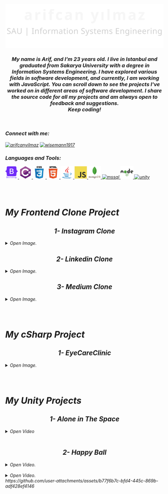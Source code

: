 <p align="center">
  <picture>
    <img src="Untitled (1).svg" alt="arifcan yılmaz" />
  </picture>
</p>

<h3 align="center"><i> My name is Arif, and I’m 23 years old. I live in Istanbul and graduated from Sakarya University with a degree in Information Systems Engineering. I have explored various fields in software development, and currently, I am working with JavaScript. You can scroll down to see the projects I've worked on in different areas of software development. I share the source code for all my projects and am always open to feedback and suggestions. <i> <br> Keep coding!</h3>
<br> 
<h3 align="left">Connect with me:</h3>
<p align="left">
<a href="https://linkedin.com/in/arifcanyilmaz" target="blank"><img align="center" src="https://raw.githubusercontent.com/rahuldkjain/github-profile-readme-generator/master/src/images/icons/Social/linked-in-alt.svg" alt="arifcanyilmaz" height="30" width="40" /></a>
<a href="https://www.hackerrank.com/wisemann1917" target="blank"><img align="center" src="https://raw.githubusercontent.com/rahuldkjain/github-profile-readme-generator/master/src/images/icons/Social/hackerrank.svg" alt="wisemann1917" height="30" width="40" /></a>
</p>
<h3 align="left">Languages and Tools:</h3>
<p align="left"> <a href="https://getbootstrap.com" target="_blank" rel="noreferrer"> <img src="https://raw.githubusercontent.com/devicons/devicon/master/icons/bootstrap/bootstrap-plain-wordmark.svg" alt="bootstrap" width="40" height="40"/> </a> <a href="https://www.w3schools.com/cs/" target="_blank" rel="noreferrer"> <img src="https://raw.githubusercontent.com/devicons/devicon/master/icons/csharp/csharp-original.svg" alt="csharp" width="40" height="40"/> </a> <a href="https://www.w3schools.com/css/" target="_blank" rel="noreferrer"> <img src="https://raw.githubusercontent.com/devicons/devicon/master/icons/css3/css3-original-wordmark.svg" alt="css3" width="40" height="40"/> </a> <a href="https://www.w3.org/html/" target="_blank" rel="noreferrer"> <img src="https://raw.githubusercontent.com/devicons/devicon/master/icons/html5/html5-original-wordmark.svg" alt="html5" width="40" height="40"/> </a> <a href="https://www.java.com" target="_blank" rel="noreferrer"> <img src="https://raw.githubusercontent.com/devicons/devicon/master/icons/java/java-original.svg" alt="java" width="40" height="40"/> </a> <a href="https://developer.mozilla.org/en-US/docs/Web/JavaScript" target="_blank" rel="noreferrer"> <img src="https://raw.githubusercontent.com/devicons/devicon/master/icons/javascript/javascript-original.svg" alt="javascript" width="40" height="40"/> </a> <a href="https://www.mongodb.com/" target="_blank" rel="noreferrer"> <img src="https://raw.githubusercontent.com/devicons/devicon/master/icons/mongodb/mongodb-original-wordmark.svg" alt="mongodb" width="40" height="40"/> </a> <a href="https://www.microsoft.com/en-us/sql-server" target="_blank" rel="noreferrer"> <img src="https://www.svgrepo.com/show/303229/microsoft-sql-server-logo.svg" alt="mssql" width="40" height="40"/> </a> <a href="https://nodejs.org" target="_blank" rel="noreferrer"> <img src="https://raw.githubusercontent.com/devicons/devicon/master/icons/nodejs/nodejs-original-wordmark.svg" alt="nodejs" width="40" height="40"/> </a> <a href="https://unity.com/" target="_blank" rel="noreferrer"> <img src="https://www.vectorlogo.zone/logos/unity3d/unity3d-icon.svg" alt="unity" width="40" height="40"/> </a> </p>
<br><br>

<h1>My Frontend Clone Project</h1>
<h2 align="center">1- <i>Instagram Clone</i></h2>  
<details>
  <summary>Open Image.</summary>
  
  ![Instagram Clone](https://github.com/user-attachments/assets/26672940-5ac5-4d49-a92c-a9ae42890db6)
</details>


<h2 align="center">2- <i>Linkedin Clone</i></h2>  
<details>
<summary>Open Image.</summary>
  
![Linkedin Clone](https://github.com/user-attachments/assets/28f8a191-c404-4ae7-a99e-23e1ea22bba0)
</details>


<h2 align="center">3- <i>Medium Clone</i></h2>  
<details>
<summary>Open Image.</summary> 
  
![Medium Clone](https://github.com/user-attachments/assets/d6797802-7cb7-444b-a6e7-8b5222f49880)
</details>

<br><br>
<h1>My cSharp Project</h1>
<h2 align="center">1- <i>EyeCareClinic</i></h2>  
<details>
  <summary>Open Image.</summary>

![eyecareclinic](https://github.com/user-attachments/assets/29531333-59b8-406e-9eb8-9837e7e81395)
</details>


<br><br>
<h1>My Unity Projects</h1>
<h2 align="center">1- <i>Alone in The Space</i></h2>
<details>
<summary>Open Video</summary>
  
https://github.com/user-attachments/assets/d785f65b-50a5-4bc0-8157-9a86b28195ca
</details>
<br>
<h2 align="center">2- <i>Happy Ball</i></h2>
<details>
<summary>Open Video.</summary>
  
https://github.com/user-attachments/assets/49101af0-1d83-44af-9bdc-5fe8d3a6a956
</details>
<br>
<details>
<summary>Open Video.</summary>
  
<h2 align="center">3- <i>Happy Ball:Last Dance</i></h2>
</details>
https://github.com/user-attachments/assets/b77f6b7c-bfd4-445c-869b-adf428ef4146
